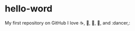 hello-word
==========

My first repository on GitHub
I love :coffee:, :pizza:, :cinema:, :tea:, and :dancer,:  
